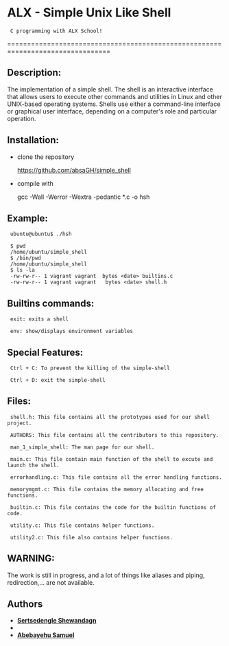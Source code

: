 ALX - Simple Unix Like Shell
===========================
     C programming with ALX School!
================================================================================

## Description:
    
The implementation of a simple shell. The shell is an interactive interface that allows users to execute other commands and utilities in Linux and other UNIX-based operating systems. Shells use either a command-line interface or graphical user interface, depending on a computer's role and particular operation.

## Installation:

- clone the repository

     https://github.com/absaGH/simple_shell

- compile with

     gcc -Wall -Werror -Wextra -pedantic *.c -o hsh


## Example:

     ubuntu@ubuntu$ ./hsh
     
     $ pwd
     /home/ubuntu/simple_shell
     $ /bin/pwd
     /home/ubuntu/simple_shell
     $ ls -la
     -rw-rw-r-- 1 vagrant vagrant  bytes <date> builtins.c
     -rw-rw-r-- 1 vagrant vagrant   bytes <date> shell.h

## Builtins commands:

     exit: exits a shell
     
     env: show/displays environment variables
     
## Special Features:

     Ctrl + C: To prevent the killing of the simple-shell
     
     Ctrl + D: exit the simple-shell

## Files:

     shell.h: This file contains all the prototypes used for our shell project.

     AUTHORS: This file contains all the contributors to this repository.

     man_1_simple_shell: The man page for our shell.
     
     main.c: This file contain main function of the shell to excute and launch the shell.
     
     errorhandling.c: This file contains all the error handling functions.
     
     memorymgmt.c: This file contains the memory allocating and free functions.

     builtin.c: This file contains the code for the builtin functions of code.

     utility.c: This file contains helper functions.
     
     utility2.c: This file also contains helper functions.
     
    
## WARNING:

The work is still in progress, and a lot of things like aliases and piping, redirection,... are not available.


## Authors

* [**Sertsedengle Shewandagn**](https://github.com/sertsev)
* 
* [**Abebayehu Samuel**](https://github.com/absagh)

